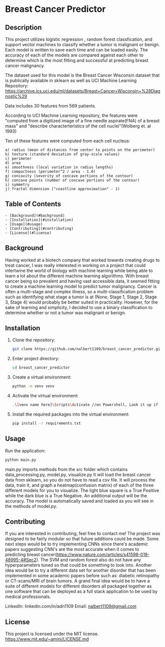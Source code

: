 # Breast Cancer Predictor

## Description
This project utilizes logistic regression , random forest classfication, and support vector machines to classify whether a tumor is malignant or benign. Each model is written to save each time and can be loaded easily. The accuracy of each of the models are compared against each other to determine which is the most fitting and successful at predicting breast cancer malignancy.

The dataset used for this model is the Breast Cancer Wisconsin dataset that is publically available in sklearn as well as UCI Machine Learning Repository: https://archive.ics.uci.edu/ml/datasets/Breast+Cancer+Wisconsin+%28Diagnostic%29

Data includes 30 features from 569 patients. 

According to UCI Machine Learning repository, the features were "computed from a digitized image of a fine needle aspirate(FNA) of a breast mass" and "describe characterteristics of the cell nuclei"(Wolberg et. al 1993) 

Ten of these features were computed from each cell nucleus:

	a) radius (mean of distances from center to points on the perimeter)
	b) texture (standard deviation of gray-scale values)
	c) perimeter
	d) area
	e) smoothness (local variation in radius lengths)
	f) compactness (perimeter^2 / area - 1.0)
	g) concavity (severity of concave portions of the contour)
	h) concave points (number of concave portions of the contour)
	i) symmetry 
	j) fractal dimension ("coastline approximation" - 1)


## Table of Contents
   
    - [Background](#background)
    - [Installation](#installation)
    - [Usage](#usage)
    - [Contributing](#contributing)
    - [License](#license)
    
## Background

Having worked at a biotech company that worked towards creating drugs to treat cancer, I was really interested in working on a project that could intertwine the world of biology with machine learning while being able to learn a lot about the different machine learning algorithms. With breast cancer being so prevalent and having vast accessible data, it seemed fitting to create a machine learning model to predict tumor malignancy. Cancer is often a multi-stage and complex illness, so a multi-classification problem such as identifying what stage a tumor is at (None, Stage 1, Stage 2, Stage 3, Stage 4) would probably be better suited in practicality. However, for the sake of learning and simplicity, I decided to use a binary classification to determine whether or not a tumor was malignant or benign. 

## Installation

1. Clone the repository:
   ```bash
   git clone https://github.com/nalbert1109/breast_cancer_predictor.git
   ```
2. Enter project directory:
   ```bash
   cd breast_cancer_predictor
   ```
3. Create a virtual environment:
   ```bash
   python -m venv venv
   ```
4. Activate the virtual environment:
   ```bash
   .\[venv name here]\Scripts\Activate //on Powershell, Look it up if your on MacOS/Linux
   ```
5. Install the required packages into the virtual environment:
   ```bash
   pip install -r requirements.txt
   ```
## Usage

Run the application:
```bash
python main.py
```

main.py imports methods from the src folder which contains data_processing.py, model.py, visualize.py
It will load the breast cancer data from sklearn, so you do not have to read a csv file. It will process the data, train it, and graph a heatmap(confusion matrix) of each of the three different models for you to visualize. The light blue square is a True Positive while the dark blue is a True Negative. An additional output will be the accuracy. The model is automatically saved and loaded as you will see in the methods of model.py.

## Contributing 

If you are interested in contributing, feel free to contact me! The project was designed to be fairly modular so that future additions could be made. Some next steps would be to try implementing CNNs since there's academic papers suggesting CNN's are the most accurate when it comes to predicting breast cancer(https://www.nature.com/articles/s41598-019-48995-4#Sec2). The SVM and random forest also do not have any hyperparameters tuned so that could be something to look into. Another idea would be to try a different data set for another disorder that has been implemented in some academic papers before such as: diabetic retinopathy or CT-scans/MRI of brain tumors. A grand final idea would be to have a suite of different models for different disorders all packaged together as one software that can be deployed as a full stack application to be used by medical professionals.

LinkedIn: linkedin.com/in/adn1109
Email: nalbert1109@gmail.com

## License

This project is licensed under the MIT license. https://www.mit.edu/~amini/LICENSE.md
